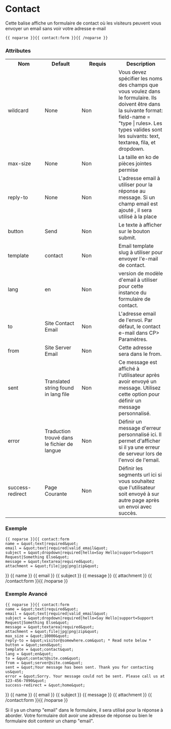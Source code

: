 ﻿# Contact

Cette balise affiche un formulaire de contact où les visiteurs peuvent vous envoyer un email sans voir votre adresse e-mail

	{{ noparse }}{{ contact:form }}{{ /noparse }}
    
### Attributes

<table cellpadding="0" cellspacing="0">
    <tbody>
        <tr>
			<th>
				Nom</th>
			<th>
				Default</th>
			<th>
				Requis</th>
			<th>
				Description</th>
		</tr>
        <tr>
			<td width="100">
				wildcard</td>
			<td width="100">
				None</td>
			<td width="100">
				Non</td>
			<td>
				Vous devez spécifier les noms des champs que vous
                 voulez dans le formulaire. Ils doivent être dans la suivante
                 format: field-name = "type | rules».
                 Les types valides sont les suivants: text, textarea, fila, et dropdown.
            </td>
		</tr>
        <tr>
			<td width="100">
				max-size</td>
			<td width="100">
				None</td>
			<td width="100">
				Non</td>
			<td>
                La taille en ko de pièces jointes permise
            </td>
		</tr>
        <tr>
			<td width="100">
				reply-to</td>
			<td width="100">
				None</td>
			<td width="100">
				Non</td>
			<td>
                L'adresse email à utiliser pour la réponse au message. Si un champ email est ajouté , il sera utilisé à la place
            </td>
		</tr>
        <tr>
			<td width="100">
				button</td>
			<td width="100">
				Send</td>
			<td width="100">
				Non</td>
			<td>
                Le texte à afficher sur le bouton submit.
            </td>
		</tr>
        <tr>
			<td width="100">
				template</td>
			<td width="100">
				contact</td>
			<td width="100">
				Non</td>
			<td>
                Email template slug à utiliser pour envoyer l'e-mail de contact.
            </td>
		</tr>
        <tr>
			<td width="100">
				lang</td>
			<td width="100">
				en</td>
			<td width="100">
				Non</td>
			<td>
                 version de modèle d'email à utiliser pour
                 cette instance du formulaire de contact.
            </td>
		</tr>
        <tr>
			<td width="100">
				to</td>
			<td width="100">
				Site Contact Email</td>
			<td width="100">
				Non</td>
			<td>
                L'adresse email de l'envoi. Par défaut, le contact
                 e-mail dans CP> Paramètres.
            </td>
		</tr>
        <tr>
			<td width="100">
				from</td>
			<td width="100">
				Site Server Email</td>
			<td width="100">
				Non</td>
			<td>
               Cette adresse sera dans le from.
            </td>
		</tr>
        <tr>
			<td width="100">
				sent</td>
			<td width="100">
				Translated string found in lang file</td>
			<td width="100">
				Non</td>
			<td>
                Ce message est affiché à l'utilisateur après avoir
                envoyé un message. Utilisez cette option pour définir un message personnalisé.
            </td>
		</tr>
        <tr>
			<td width="100">
				error</td>
			<td width="100">
				Traduction trouvé dans le fichier de langue</td>
			<td width="100">
				Non</td>
			<td>
                Définir un message d'erreur personnalisé ici. Il permet d'afficher si
                 il ya une erreur de serveur lors de l'envoi de l'email.
            </td>
		</tr>
        <tr>
			<td width="100">
				success-redirect</td>
			<td width="100">
				Page Courante</td>
			<td width="100">
				Non</td>
			<td>
                Définir les segments url ici si vous souhaitez que l'utilisateur soit envoyé à
                 sur autre page après un envoi avec succès.
            </td>
		</tr>
    </tbody>
</table>

### Exemple

    {{ noparse }}{{ contact:form
    name = &quot;text|required&quot;
    email = &quot;text|required|valid_email&quot;
    subject = &quot;dropdown|required|hello=Say Hello|support=Support Request|Something Else&quot;
    message = &quot;textarea|required&quot;
    attachment = &quot;file|jpg|png|zip&quot;
}}
    {{ name }}
    {{ email }}
    {{ subject }}
    {{ message }}
    {{ attachment }}
{{ /contact:form }}{{ /noparse }}

### Exemple Avancé

    {{ noparse }}{{ contact:form
    name = &quot;text|required&quot;
    email = &quot;text|required|valid_email&quot;
    subject = &quot;dropdown|required|hello=Say Hello|support=Support Request|Something Else&quot;
    message = &quot;textarea|required&quot;
    attachment = &quot;file|jpg|png|zip&quot;
    max_size = &quot;10000&quot;
    reply-to = &quot;visitor@somewhere.com&quot; * Read note below *
    button = &quot;send&quot;
    template = &quot;contact&quot;
    lang = &quot;en&quot;
    to = &quot;contact@site.com&quot;
    from = &quot;server@site.com&quot;
    sent = &quot;Your message has been sent. Thank you for contacting us&quot;
    error = &quot;Sorry. Your message could not be sent. Please call us at 123-456-7890&quot;
    success-redirect = &quot;home&quot;
}}
    {{ name }}
    {{ email }}
    {{ subject }}
    {{ message }}
    {{ attachment }}
{{ /contact:form }}{{ /noparse }}

Si il ya un champ "email" dans le formulaire, il sera utilisé pour la réponse à aborder. Votre formulaire doit avoir une
adresse de réponse ou bien le formulaire doit contenir un champ "email".